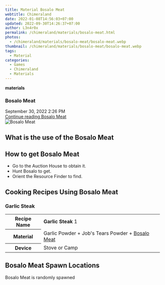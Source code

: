 ```yaml
---
title: Material Bosalo Meat
webtitle: Chimeraland
date: 2022-01-08T14:56:03+07:00
updated: 2022-09-30T14:26:37+07:00
author: L3n4r0x
permalink: /chimeraland/materials/bosalo-meat.html
photos:
  - /chimeraland/materials/bosalo-meat/bosalo-meat.webp
thumbnail: /chimeraland/materials/bosalo-meat/bosalo-meat.webp
tags:
  - Material
categories:
  - Games
  - Chimeraland
  - Materials
---
```


<section id="bootstrap-wrapper">
  <link
    rel="stylesheet"
    href="https://cdn.statically.io/gh/dimaslanjaka/Web-Manajemen/40ac3225/css/bootstrap-4.5-wrapper.css"
  />
  <div
    class="row g-0 border rounded overflow-hidden flex-md-row mb-4 shadow-sm position-relative"
  >
    <div class="col p-4 d-flex flex-column position-static">
      <strong class="d-inline-block mb-2 text-success">materials</strong>
      <h3 class="mb-0">Bosalo Meat</h3>
      <div class="mb-1 text-muted">September 30, 2022 2:26 PM</div>
      <a
        href="/chimeraland/materials/bosalo-meat.html"
        class="stretched-link d-none"
        >Continue reading Bosalo Meat</a
      >
    </div>
    <div class="col-auto d-none d-lg-block">
      <img
        src="/chimeraland/materials/bosalo-meat/bosalo-meat.webp"
        alt="Bosalo Meat"
      />
    </div>
  </div>
  <div class="row">
    <div class="col-lg-6 col-12 mb-2">
      <div class="card">
        <div class="card-body">
          <h2 class="card-title">What is the use of the Bosalo Meat</h2>
          <div class="card-text"><ul></ul></div>
        </div>
      </div>
    </div>
    <div class="col-lg-6 col-12 mb-2">
      <div class="card">
        <div class="card-body">
          <h2 class="card-title">How to get Bosalo Meat</h2>
          <div class="card-text">
            <ul>
              <li>Go to the Auction House to obtain it.</li>
              <li>Hunt Bosalo to get.</li>
              <li>Orient the Resource Finder to find.</li>
            </ul>
          </div>
        </div>
      </div>
    </div>
    <div class="col-12 mb-2">
      <h2 id="cookable">Cooking Recipes Using Bosalo Meat</h2>
      <div id="recipe-garlic-steak">
        <h3 id="item-garlic-steak">Garlic Steak</h3>
        <div class="mb-2">
          <table class="table">
            <tr>
              <th>Recipe Name</th>
              <td><b>Garlic Steak</b> 1</td>
            </tr>
            <tr>
              <th>Material</th>
              <td>
                Garlic Powder<span> + </span>Job&#x27;s Tears Powder<span>
                  + </span
                ><a
                  class="text-decoration-none"
                  href="/chimeraland/materials/bosalo-meat.html"
                  >Bosalo Meat</a
                >
              </td>
            </tr>
            <tr>
              <th>Device</th>
              <td>Stove or Camp</td>
            </tr>
          </table>
        </div>
      </div>
    </div>
    <div class="col-12 mb-2">
      <h2>Bosalo Meat Spawn Locations</h2>
      <p>Bosalo Meat is randomly spawned</p>
    </div>
  </div>
</section>